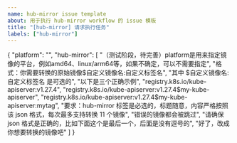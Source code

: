 ```yaml
---
name: hub-mirror issue template
about: 用于执行 hub-mirror workflow 的 issue 模板
title: "[hub-mirror] 请求执行任务"
labels: ["hub-mirror"]
---
```


{
    "platform": "",
    "hub-mirror": [
        "（测试阶段，待完善）platform是用来指定镜像的平台，例如amd64、linux/arm64等，如果不确定，可以不需要指定",
        "格式：你需要转换的原始镜像$自定义镜像名:自定义标签名",
        "其中 $自定义镜像名:自定义标签名 是可选的",
        "以下是三个正确示例",
        "registry.k8s.io/kube-apiserver:v1.27.4",
        "registry.k8s.io/kube-apiserver:v1.27.4$my-kube-apiserver",
        "registry.k8s.io/kube-apiserver:v1.27.4$my-kube-apiserver:mytag",
        "要求：hub-mirror 标签是必选的，标题随意，内容严格按照该 json 格式，每次最多支持转换 11 个镜像",
        "错误的镜像都会被跳过",
        "请确保 json 格式是正确的，比如下面这个是最后一个，后面是没有逗号的",
        "好了，改成你想要转换的镜像吧"
    ]
}
